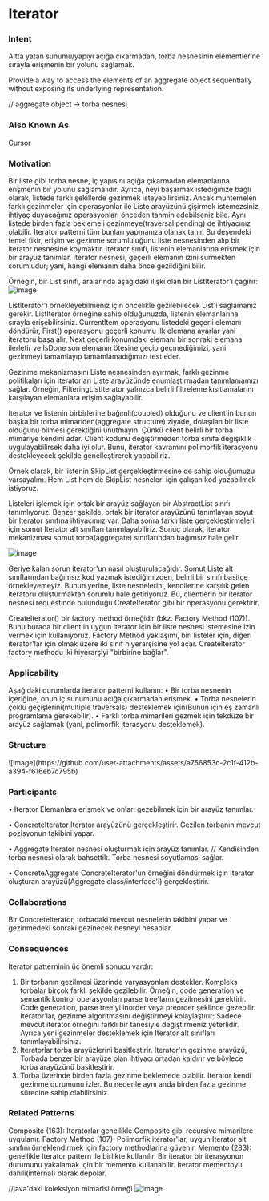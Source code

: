 <h1>Iterator</h1>

<h3>Intent</h3>
Altta yatan sunumu/yapıyı açığa çıkarmadan, torba nesnesinin elementlerine sırayla erişmenin bir yolunu sağlamak.

Provide a way to access the elements of an aggregate object sequentially without exposing its underlying representation.

// aggregate object -> torba nesnesi

<h3>Also Known As</h3>
Cursor

<h3>Motivation</h3>
Bir liste gibi torba nesne, iç yapısını açığa çıkarmadan elemanlarına erişmenin bir yolunu sağlamalıdır.
Ayrıca, neyi başarmak istediğinize bağlı olarak, listede farklı şekillerde gezinmek isteyebilirsiniz.
Ancak muhtemelen farklı gezinmeler için operasyonlar ile Liste arayüzünü şişirmek istemezsiniz, ihtiyaç duyacağınız operasyonları önceden tahmin edebilseniz bile.
Aynı listede birden fazla beklemeli gezinmeye(traversal pending) de ihtiyacınız olabilir.
Iterator patterni tüm bunları yapmanıza olanak tanır. Bu desendeki temel fikir, erişim ve gezinme sorumluluğunu liste nesnesinden alıp bir iterator nesnesine koymaktır.
Iterator sınıfı, listenin elemanlarına erişmek için bir arayüz tanımlar. Iterator nesnesi, geçerli elemanın izini sürmekten sorumludur; yani, hangi elemanın daha önce gezildiğini bilir.

Örneğin, bir List sınıfı, aralarında aşağıdaki ilişki olan bir Listlterator'ı çağırır:
![image](https://github.com/user-attachments/assets/fba3cee1-ad1d-4f34-b3d7-2b2212fcf8b8)

Listlterator'ı örnekleyebilmeniz için öncelikle gezilebilecek List'i sağlamanız gerekir. Listlterator örneğine sahip olduğunuzda, listenin elemanlarına sırayla erişebilirsiniz.
Currentltem operasyonu listedeki geçerli elemanı döndürür, First() operasyonu geçerli konumu ilk elemana ayarlar yani iteratoru başa alır, Next geçerli konumdaki elemanı bir sonraki elemana ilerletir ve IsDone son elemanın ötesine geçip geçmediğimizi, yani gezinmeyi tamamlayıp tamamlamadığımızı test eder.

Gezinme mekanizmasını Liste nesnesinden ayırmak, farklı gezinme politikaları için iteratorları Liste arayüzünde enumlaştırmadan tanımlamamızı sağlar.
Örneğin, FilteringListlterator yalnızca belirli filtreleme kısıtlamalarını karşılayan elemanlara erişim sağlayabilir.

Iterator ve listenin birbirlerine bağımlı(coupled) olduğunu ve client'in bunun başka bir torba mimariden(aggregate structure) ziyade, dolaşılan bir liste olduğunu bilmesi gerektiğini unutmayın. Çünkü client belirli bir torba mimariye kendini adar.
Client kodunu değiştirmeden torba sınıfa değişiklik uygulayabilirsek daha iyi olur.
Bunu, iterator kavramını polimorfik iterasyonu destekleyecek şekilde genelleştirerek yapabiliriz.

Örnek olarak, bir listenin SkipList gerçekleştirmesine de sahip olduğumuzu varsayalım.
Hem List hem de SkipList nesneleri için çalışan kod yazabilmek istiyoruz.

Listeleri işlemek için ortak bir arayüz sağlayan bir AbstractList sınıfı tanımlıyoruz. Benzer şekilde, ortak bir iterator arayüzünü tanımlayan soyut bir Iterator sınıfına ihtiyacımız var.
Daha sonra farklı liste gerçekleştirmeleri için somut Iterator alt sınıfları tanımlayabiliriz.
Sonuç olarak, iterator mekanizması somut torba(aggregate) sınıflarından bağımsız hale gelir.

![image](https://github.com/user-attachments/assets/60fb22b7-cdd6-402e-b110-c0ffa37d4df1)

Geriye kalan sorun iterator'un nasıl oluşturulacağıdır. Somut Liste alt sınıflarından bağımsız kod yazmak istediğimizden, belirli bir sınıfı basitçe örnekleyemeyiz.
Bunun yerine, liste nesnelerini, kendilerine karşılık gelen iteratoru oluşturmaktan sorumlu hale getiriyoruz.
Bu, clientlerin bir iterator nesnesi requestinde bulunduğu Createlterator gibi bir operasyonu gerektirir.

Createlterator() bir factory method örneğidir (bkz. Factory Method (107)). Bunu burada bir client'in uygun iterator için bir liste nesnesi istemesine izin vermek için kullanıyoruz.
Factory Method yaklaşımı, biri listeler için, diğeri iterator'lar için olmak üzere iki sınıf hiyerarşisine yol açar.
Createlterator factory methodu iki hiyerarşiyi "birbirine bağlar".

<h3>Applicability</h3>
Aşağıdaki durumlarda iterator patterni kullanın:
• Bir torba nesnenin içeriğine, onun iç sunumunu açığa çıkarmadan erişmek.
• Torba nesnelerin çoklu geçişlerini(multiple traversals) desteklemek için(Bunun için eş zamanlı programlama gerekebilir).
• Farklı torba mimarileri gezmek için tekdüze bir arayüz sağlamak (yani, polimorfik iterasyonu desteklemek).

<h3>Structure</h3>
![image](https://github.com/user-attachments/assets/a756853c-2c1f-412b-a394-f616eb7c795b)

<h3>Participants</h3>
• Iterator
Elemanlara erişmek ve onları gezebilmek için bir arayüz tanımlar.

• ConcreteIterator
 Iterator arayüzünü gerçekleştirir. Gezilen torbanın mevcut pozisyonun takibini yapar.

• Aggregate
Iterator nesnesi oluşturmak için arayüz tanımlar.
// Kendisinden torba nesnesi olarak bahsettik. Torba nesnesi soyutlaması sağlar.

• ConcreteAggregate
ConcreteIterator'un örneğini döndürmek için Iterator oluşturan arayüzü(Aggregate class/interface'i) gerçekleştirir.

<h3>Collaborations</h3>
Bir Concretelterator, torbadaki mevcut nesnelerin takibini yapar ve gezinmedeki sonraki gezinecek nesneyi hesaplar.

<h3>Consequences</h3>
Iterator patterninin üç önemli sonucu vardır:

1. Bir torbanın gezilmesi üzerinde varyasyonları destekler. Kompleks torbalar birçok farklı şekilde gezilebilir. Örneğin, code generation ve semantik kontrol operasyonları parse tree'ların gezilmesini gerektirir. Code generation, parse tree'yi inorder veya preorder şeklinde gezebilir. Iterator’lar, gezinme algoritmasını değiştirmeyi kolaylaştırır: Sadece mevcut iterator örneğini farklı bir tanesiyle değiştirmeniz yeterlidir. Ayrıca yeni gezinmeler desteklemek için Iterator alt sınıfları tanımlayabilirsiniz.
2. Iteratorlar torba arayüzlerini basitleştirir. Iterator'ın gezinme arayüzü, Torbada benzer bir arayüze olan ihtiyacı ortadan kaldırır ve böylece torba arayüzünü basitleştirir.
3. Torba üzerinde birden fazla gezinme beklemede olabilir. Iterator kendi gezinme durumunu izler. Bu nedenle aynı anda birden fazla gezinme sürecine sahip olabilirsiniz.

<h3>Related Patterns</h3>
Composite (163): Iteratorlar genellikle Composite gibi recursive mimarilere uygulanır.
Factory Method (107): Polimorfik iterator'lar, uygun Iterator alt sınıfını örneklendirmek için factory methodlarına güvenir.
Memento (283): genellikle Iterator pattern ile birlikte kullanılır. Bir iterator bir iterasyonun durumunu yakalamak için bir memento kullanabilir. Iterator mementoyu dahili(internal) olarak depolar.

//java'daki koleksiyon mimarisi örneği
![image](https://github.com/user-attachments/assets/604c5de6-ef1f-4741-940d-b19c0eb264e1)
